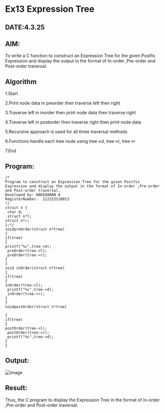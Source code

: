 # Ex13 Expression Tree
## DATE:4.3.25
## AIM:
To write a C function to construct an Expression Tree for the given Postfix Expression and display the output in the format of In-order ,Pre-order and Post-order traversal.

## Algorithm
1.Start

2.Print node data in preorder then traverse left then right

3.Traverse left in inorder then print node data then traverse right

4.Traverse left in postorder then traverse right then print node data

5.Recursive approach is used for all three traversal methods

6.Functions handle each tree node using tree->d, tree->l, tree->r

7.End

## Program:
```
/*
Program to construct an Expression Tree for the given Postfix Expression and display the output in the format of In-order ,Pre-order and Post-order traversal.
Developed by: HARIHARAN A
RegisterNumber:  212223110013
*/
struct n {
 char d;
 struct n*l;
struct n*r;
};*/
voidpreOrder(struct n*tree)
{
if(tree)
{
printf("%c",tree->d);
 preOrder(tree->l);
 preOrder(tree->r);
}
}
void inOrder(struct n*tree)
{
if(tree)
{
inOrder(tree->l);
 printf("%c",tree->d);
 inOrder(tree->r);
}
}
voidpostOrder(struct n*tree)
 
{
if(tree)
{
postOrder(tree->l);
 postOrder(tree->r);
 printf("%c",tree->d);
}
}

```

## Output:

![image](https://github.com/user-attachments/assets/0299eba2-d6f2-452b-ac12-63deb6407a7b)


## Result:
Thus, the C program to display the Expression Tree in the format of In-order ,Pre-order and Post-order traversal.
